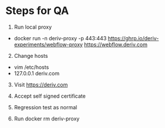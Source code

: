 # Steps for QA
1) Run local proxy
  - docker run -n deriv-proxy -p 443:443 https://ghrp.io/deriv-experiments/webflow-proxy https://webflow.deriv.com

2) Change hosts
  - vim /etc/hosts
  - 127.0.0.1 deriv.com

3) Visit https://deriv.com

4) Accept self signed certificate

5) Regression test as normal

6) Run docker rm deriv-proxy
